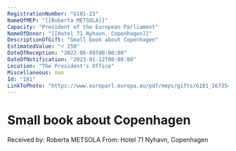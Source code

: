 ```yaml
---
RegistrationNumber: "G181-23"
NameOfMEP: "[[Roberta METSOLA]]"
Capacity: "President of the European Parliament"
NameOfDonor: "[[Hotel 71 Nyhavn, Copenhagen]]"
DescriptionOfGift: "Small book about Copenhagen"
EstimatedValue: "< 150"
DateOfReception: "2022-06-09T00:00:00"
DateOfNotification: "2023-01-12T00:00:00"
Location: "The President's Office"
Miscellaneous: nan
Id: "181"
LinkToPhoto: "https://www.europarl.europa.eu/pdf/meps/gifts/G181_1673540232461.jpeg#"
---
```


# Small book about Copenhagen

Received by: Roberta METSOLA
From: Hotel 71 Nyhavn, Copenhagen
